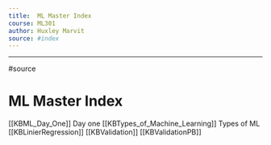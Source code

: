 ```yaml
---
title: 	ML Master Index 
course: ML301 
author: Huxley Marvit
source: #index
---
```


---

#source 


# ML Master Index 

[[KBML_Day_One]] Day one
[[KBTypes_of_Machine_Learning]] Types of ML 
[[KBLinierRegression]]
[[KBValidation]]
[[KBValidationPB]]
